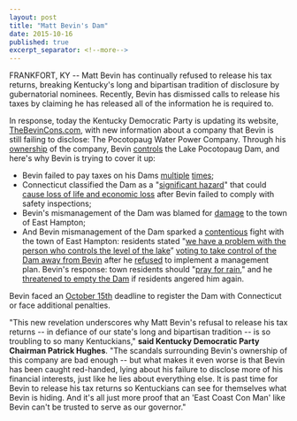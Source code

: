 ```yaml
---
layout: post
title: "Matt Bevin's Dam"
date: 2015-10-16
published: true
excerpt_separator: <!--more-->
---
```


FRANKFORT, KY -- Matt Bevin has continually refused to release his tax returns, breaking Kentucky's long and bipartisan tradition of disclosure by gubernatorial nominees. Recently, Bevin has dismissed calls to release his taxes by claiming he has released all of the information he is required to.

<!--more-->

In response, today the Kentucky Democratic Party is updating its website, [TheBevinCons.com](http://thebevincons.com/), with new information about a company that Bevin is still failing to disclose: The Pocotopaug Water Power Company. Through his [ownership](http://www.glcitizen.com/archives/2014/2-14-2014.pdf#page=5) of the company, Bevin [controls](http://www.easthamptonct.org/pages/EastHamptonCT_TownMin/I0222C4B3?textPage=1) the Lake Pocotopaug Dam, and here's why Bevin is trying to cover it up:
- Bevin failed to pay taxes on his Dams [multiple](https://drive.google.com/file/d/0B6pkcVJyUersaTdsLXJ5UHhkWVk/view) [times](https://drive.google.com/file/d/0B6pkcVJyUersb2F4YnFqNDZrVjA/view);
- Connecticut classified the Dam as a "[significant hazard](https://drive.google.com/file/d/0B6pkcVJyUersQlVHS2FFRTdGaTQ/view)" that could [cause loss of life and economic loss](http://www.ct.gov/deep/lib/deep/regulations/22a/22a-409-1through2.pdf#page=5) after Bevin failed to comply with safety inspections;  
- Bevin's mismanagement of the Dam was blamed for [damage](http://articles.courant.com/2014-06-02/community/hc-east-hampton-sears-park-0603-20140602_1_water-levels-lake-levels-lake-pocotopaug) to the town of East Hampton; 
- And Bevin mismanagement of the Dam sparked a [contentious](http://www.glcitizen.com/archives/2013/9-13-2013.pdf#page=7) fight with the town of East Hampton: residents stated "[we have a problem with the person who controls the level of the lake](http://www.glcitizen.com/archives/2013/9-13-2013.pdf#page=7)” [voting to take control of the Dam away from Bevin](http://www.glcitizen.com/archives/2014/2-14-2014.pdf#page=5) after he [refused](http://www.glcitizen.com/archives/2013/9-13-2013.pdf#page=7) to implement a management plan. Bevin's response: town residents should "[pray for rain](http://www.glcitizen.com/archives/2013/9-13-2013.pdf#page=7)," and he [threatened to empty the Dam](http://www.glcitizen.com/archives/2013/9-13-2013.pdf#page=7) if residents angered him again. 

Bevin faced an [October 15th](http://www.ct.gov/deep/lib/deep/water_inland/dams/dam_registration_fact_sheet_for_website.pdf) deadline to register the Dam with Connecticut or face additional penalties. 
 
"This new revelation underscores why Matt Bevin's refusal to release his tax returns -- in defiance of our state's long and bipartisan tradition -- is so troubling to so many Kentuckians," **said Kentucky Democratic Party Chairman Patrick Hughes**. "The scandals surrounding Bevin's ownership of this company are bad enough -- but what makes it even worse is that Bevin has been caught red-handed, lying about his failure to disclose more of his financial interests, just like he lies about everything else. It is past time for Bevin to release his tax returns so Kentuckians can see for themselves what Bevin is hiding. And it's all just more proof that an 'East Coast Con Man' like Bevin can't be trusted to serve as our governor." 

